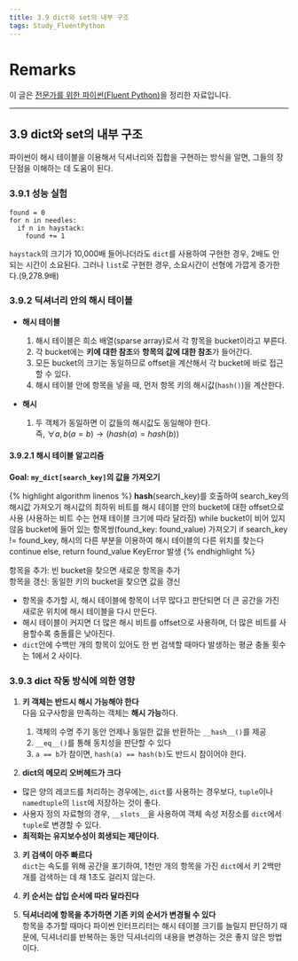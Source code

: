```yaml
---
title: 3.9 dict와 set의 내부 구조
tags: Study_FluentPython
---
```


# Remarks
이 글은 [전문가를 위한 파이썬(Fluent Python)](https://books.google.co.kr/books/about/%EC%A0%84%EB%AC%B8%EA%B0%80%EB%A5%BC_%EC%9C%84%ED%95%9C_%ED%8C%8C%EC%9D%B4%EC%8D%AC.html?id=NJpIDwAAQBAJ&printsec=frontcover&source=kp_read_button&redir_esc=y#v=onepage&q&f=false)을 정리한 자료입니다.

<!--more-->

---

## 3.9 dict와 set의 내부 구조
파이썬이 해시 테이블을 이용해서 딕셔너리와 집합을 구현하는 방식을 알면, 그들의 장단점을 이해하는 데 도움이 된다.


### 3.9.1 성능 실험
```
found = 0
for n in needles:
  if n in haystack:
    found += 1
```

`haystack`의 크기가 10,000배 들어나더라도 `dict`를 사용하여 구현한 경우, 2배도 안 되는 시간이 소요된다. 그러나 `list`로 구현한 경우, 소요시간이 선형에 가깝게 증가한다.(9,278.9배)


### 3.9.2 딕셔너리 안의 해시 테이블
- **해시 테이블**
  1. 해시 테이블은 희소 배열(sparse array)로서 각 항목을 bucket이라고 부른다.
  2. 각 bucket에는 **키에 대한 참조**와 **항목의 값에 대한 참조**가 들어간다.
  3. 모든 bucket의 크기는 동일하므로 offset을 계산해서 각 bucket에 바로 접근할 수 있다.
  4. 해시 테이블 안에 항목을 넣을 때, 먼저 항목 키의 해시값(`hash()`)을 계산한다.
  
- **해시**
  1. 두 객체가 동일하면 이 값들의 해시값도 동일해야 한다.  
  즉, $\forall a,b (a = b) → (hash(a) = hash(b))$

#### 3.9.2.1 해시 테이블 알고리즘
**Goal: `my_dict[search_key]`의 값을 가져오기**

{% highlight algorithm linenos %}
__hash__(search_key)를 호출하여 search_key의 해시값 가져오기
해시값의 최하위 비트를 해시 테이블 안의 bucket에 대한 offset으로 사용 (사용하는 비트 수는 현재 테이블 크기에 따라 달라짐)
while bucket이 비어 있지 않음
  bucket에 들어 있는 항목쌍(found_key: found_value) 가져오기
  if search_key != found_key,
    해시의 다른 부분을 이용하여 해시 테이블의 다른 위치를 찾는다
    continue
  else,
    return found_value
KeyError 발생
{% endhighlight %}

항목을 추가: 빈 bucket을 찾으면 새로운 항목을 추가  
항목을 갱신: 동일한 키의 bucket을 찾으면 값을 갱신

- 항목을 추가할 시, 해시 테이블에 항목이 너무 많다고 판단되면 더 큰 공간을 가진 새로운 위치에 해시 테이블을 다시 만든다.
- 해시 테이블이 커지면 더 많은 해시 비트를 offset으로 사용하며, 더 많은 비트를 사용할수록 충돌률은 낮아진다.
- `dict`안에 수백만 개의 항목이 있어도 한 번 검색할 때마다 발생하는 평균 충돌 횟수는 1에서 2 사이다.

### 3.9.3 dict 작동 방식에 의한 영향
1. **키 객체는 반드시 해시 가능해야 한다**  
다음 요구사항을 만족하는 객체는 **해시 가능**하다.
    1) 객체의 수명 주기 동안 언제나 동일한 값을 반환하는 `__hash__()`를 제공  
    2) `__eq__()`를 통해 동치성을 판단할 수 있다  
    3) `a == b`가 참이면, `hash(a) == hash(b)`도 반드시 참이어야 한다.

2. **dict의 메모리 오버헤드가 크다**  
- 많은 양의 레코드를 처리하는 경우에는, `dict`를 사용하는 경우보다, `tuple`이나 `namedtuple`의 `list`에 저장하는 것이 좋다.  
- 사용자 정의 자료형의 경우, `__slots__`을 사용하여 객체 속성 저장소를 `dict`에서 `tuple`로 변경할 수 있다.
- **최적화는 유지보수성이 희생되는 제단이다.**

3. **키 검색이 아주 빠르다**  
`dict`는 속도를 위해 공간을 포기하여, 1천만 개의 항목을 가진 `dict`에서 키 2백만 개를 검색하는 데 채 1초도 걸리지 않는다.

4. **키 순서는 삽입 순서에 따라 달라진다**  
5. **딕셔너리에 항목을 추가하면 기존 키의 순서가 변경될 수 있다**  
항목을 추가할 때마다 파이썬 인터프리터는 해시 테이블 크기를 늘릴지 판단하기 때문에, 딕셔너리를 반복하는 동안 딕셔너리의 내용을 변경하는 것은 좋지 않은 방법이다.
